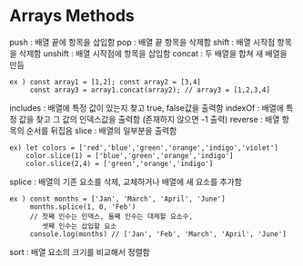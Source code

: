 # Arrays Methods
push : 배열 끝에 항목을 삽입함
pop  : 배열 끝 항목을 삭제함
shift : 배열 시작점 항목을 삭제함
unshift : 배열 시작점에 항목을 삽입함
concat : 두 배열을 합쳐 새 배열을 만듬
 
    ex ) const array1 = [1,2]; const array2 = [3,4]
         const array3 = array1.concat(array2); // array3 = [1,2,3,4]

includes : 배열에 특정 값이 있는지 찾고 true, false값을 출력함
indexOf : 배열에 특정 값을 찾고 그 값의 인덱스값을 출력함 
          (존재하지 않으면 -1 출력)
reverse : 배열 항목의 순서를 뒤집음
slice   : 배열의 일부분을 출력함

    ex) let colors = ['red','blue','green','orange','indigo','violet']
        color.slice(1) = ['blue','green','orange','indigo']
        color.slice(2,4) = ['green','orange','indigo']

splice  : 배열의 기존 요소를 삭제, 교체하거나 배열에 새 요소를 추가함

    ex ) const months = ['Jan', 'March', 'April', 'June']
         months.splice(1, 0, 'Feb') 
         // 첫째 인수는 인덱스, 둘째 인수는 대체할 요소수, 
            셋째 인수는 삽입할 요소
         console.log(months) // ['Jan', 'Feb', 'March', 'April', 'June']

sort    : 배열 요소의 크기를 비교해서 정렬함

